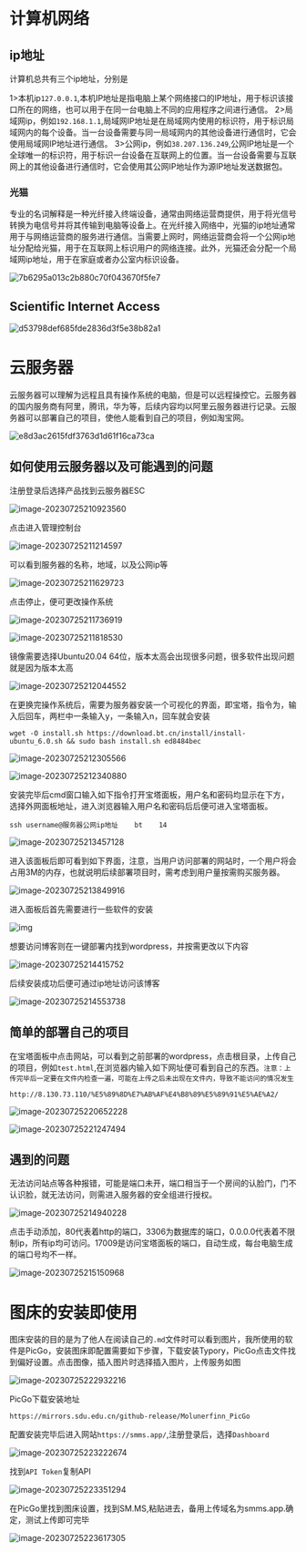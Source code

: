 # 计算机网络

## ip地址

计算机总共有三个ip地址，分别是

1>本机ip`127.0.0.1`,本机IP地址是指电脑上某个网络接口的IP地址，用于标识该接口所在的网络，也可以用于在同一台电脑上不同的应用程序之间进行通信。
2>局域网ip，例如`192.168.1.1`,局域网IP地址是在局域网内使用的标识符，用于标识局域网内的每个设备。当一台设备需要与同一局域网内的其他设备进行通信时，它会使用局域网IP地址进行通信。
3>公网ip，例如`38.207.136.249`,公网IP地址是一个全球唯一的标识符，用于标识一台设备在互联网上的位置。当一台设备需要与互联网上的其他设备进行通信时，它会使用其公网IP地址作为源IP地址发送数据包。

### 光猫

专业的名词解释是一种光纤接入终端设备，通常由网络运营商提供，用于将光信号转换为电信号并将其传输到电脑等设备上。在光纤接入网络中，光猫的ip地址通常用于与网络运营商的服务进行通信。当需要上网时，网络运营商会将一个公网ip地址分配给光猫，用于在互联网上标识用户的网络连接。此外，光猫还会分配一个局域网ip地址，用于在家庭或者办公室内标识设备。

![7b6295a013c2b880c70f043670f5fe7](https://s2.loli.net/2023/07/25/7NcTk6x3aC1uEiY.png)

## Scientific Internet Access

![d53798def685fde2836d3f5e38b82a1](https://s2.loli.net/2023/07/25/Zuc6lO3jGgWkB5Y.png)

# 云服务器

云服务器可以理解为远程且具有操作系统的电脑，但是可以远程操控它。云服务器的国内服务商有阿里，腾讯，华为等，后续内容均以阿里云服务器进行记录。云服务器可以部署自己的项目，使他人能看到自己的项目，例如淘宝网。

![e8d3ac2615fdf3763d1d61f16ca73ca](https://s2.loli.net/2023/07/25/adJHkPY2b3lXVpj.png)

## 如何使用云服务器以及可能遇到的问题

注册登录后选择产品找到云服务器ESC

![image-20230725210923560](https://s2.loli.net/2023/07/25/wFEZ2slhHx5nkua.png)

点击进入管理控制台

![image-20230725211214597](C:\Users\AdminHan\AppData\Roaming\Typora\typora-user-images\image-20230725211214597.png)

可以看到服务器的名称，地域，以及公网ip等

![image-20230725211629723](https://s2.loli.net/2023/07/25/9d1ariNvDRwZHYx.png)

点击停止，便可更改操作系统

![image-20230725211736919](https://s2.loli.net/2023/07/25/xUe48sOikvEIwY2.png)

![image-20230725211818530](https://s2.loli.net/2023/07/25/Dnl748eAUp2FuSN.png)

镜像需要选择Ubuntu20.04 64位，版本太高会出现很多问题，很多软件出现问题就是因为版本太高

![image-20230725212044552](https://s2.loli.net/2023/07/25/vQR6KiANcYeBVM9.png)

在更换完操作系统后，需要为服务器安装一个可视化的界面，即宝塔，指令为，输入后回车，两栏中一条输入y，一条输入n，回车就会安装

```
wget -O install.sh https://download.bt.cn/install/install-ubuntu_6.0.sh && sudo bash install.sh ed8484bec
```

![image-20230725212305566](https://s2.loli.net/2023/07/25/eyZsE9WQTkRDKHl.png)

![image-20230725212340880](https://s2.loli.net/2023/07/25/vbcrDo5x8lJUseS.png)

安装完毕后cmd窗口输入如下指令打开宝塔面板，用户名和密码均显示在下方，选择外网面板地址，进入浏览器输入用户名和密码后后便可进入宝塔面板。

```
ssh username@服务器公网ip地址    bt    14 
```

![image-20230725213457128](https://s2.loli.net/2023/07/25/NnTFKya6cPqR1zU.png)

进入该面板后即可看到如下界面，注意，当用户访问部署的网站时，一个用户将会占用3M的内存，也就说明后续部署项目时，需考虑到用户量按需购买服务器。

![image-20230725213849916](https://s2.loli.net/2023/07/25/x2GfQOhCDltpFX6.png)

进入面板后首先需要进行一些软件的安装

![img](https://s2.loli.net/2023/07/25/n6BCGvT7ZEyXWoM.png)

想要访问博客则在一键部署内找到wordpress，并按需更改以下内容

![image-20230725214415752](https://s2.loli.net/2023/07/25/Jx1r6pCbS2vufEN.png)

后续安装成功后便可通过ip地址访问该博客

![image-20230725214553738](https://s2.loli.net/2023/07/25/12z4ATwPvneS3VX.png)

## 简单的部署自己的项目

在宝塔面板中点击网站，可以看到之前部署的wordpress，点击根目录，上传自己的项目，例如`test.html`,在浏览器内输入如下网址便可看到自己的东西。`注意：上传完毕后一定要在文件内检查一遍，可能在上传之后未出现在文件内，导致不能访问的情况发生`

```
http://8.130.73.110/%E5%89%8D%E7%AB%AF%E4%B8%89%E5%89%91%E5%AE%A2/
```

![image-20230725220652228](https://s2.loli.net/2023/07/25/uwDbF46fCAXySxj.png)

![image-20230725221247494](https://s2.loli.net/2023/07/25/ZWd5xMF4s32NLqV.png)

## 遇到的问题

无法访问站点等各种报错，可能是端口未开，端口相当于一个房间的认脸门，门不认识脸，就无法访问，则需进入服务器的安全组进行授权。

![image-20230725214940228](https://s2.loli.net/2023/07/25/OTKQbjufmaSGBp2.png)

点击手动添加，80代表着http的端口，3306为数据库的端口，0.0.0.0代表着不限制ip，所有ip均可访问。17009是访问宝塔面板的端口，自动生成，每台电脑生成的端口号均不一样。

![image-20230725215150968](https://s2.loli.net/2023/07/25/3dth7Pm8KcfXjbL.png)

# 图床的安装即使用

图床安装的目的是为了他人在阅读自己的`.md`文件时可以看到图片，我所使用的软件是PicGo，安装图床即配置需要如下步骤，下载安装Typory，PicGo点击文件找到偏好设置。点击图像，插入图片时选择插入图片，上传服务如图

![image-20230725222932216](https://s2.loli.net/2023/07/25/AkHaxi82L7uydrW.png)

PicGo下载安装地址

```
https://mirrors.sdu.edu.cn/github-release/Molunerfinn_PicGo
```

配置安装完毕后进入网站`https://smms.app/`,注册登录后，选择`Dashboard`

![image-20230725223222674](https://s2.loli.net/2023/07/25/YniKGAej2zpovJh.png)

找到`API Token`复制API

![image-20230725223351294](https://s2.loli.net/2023/07/25/gCTtvFqQPxb9MGJ.png)

在PicGo里找到图床设置，找到SM.MS,粘贴进去，备用上传域名为smms.app.确定，测试上传即可完毕

![image-20230725223617305](https://s2.loli.net/2023/07/25/KPtCzENiHRUok5c.png)
